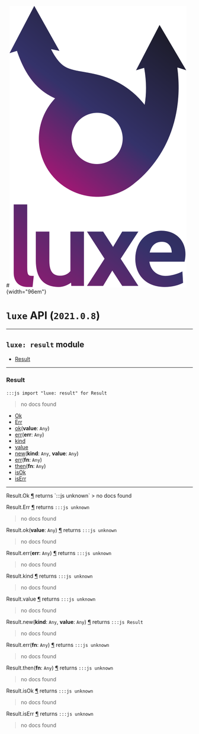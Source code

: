 #![](../images/luxe-dark.svg){width="96em"}

# `luxe` API (`2021.0.8`)  


---

## `luxe: result` module

- [Result](#result)   

---

### Result
`:::js import "luxe: result" for Result`
> no docs found

- [Ok](#Result.Ok)
- [Err](#Result.Err)
- [ok](#Result.ok)(**value**: `Any`)
- [err](#Result.err)(**err**: `Any`)
- [kind](#Result.kind)
- [value](#Result.value)
- [new](#Result.new+2)(**kind**: `Any`, **value**: `Any`)
- [err](#Result.err)(**fn**: `Any`)
- [then](#Result.then)(**fn**: `Any`)
- [isOk](#Result.isOk)
- [isErr](#Result.isErr)

<hr/>
<endpoint module="luxe: result" class="Result" signature="Ok"></endpoint>
<signature id="Result.Ok">Result.Ok
<a class="headerlink" href="#Result.Ok" title="Permanent link">¶</a></signature>
<span class='api_ret'>returns</span> `:::js unknown`
> no docs found   

<endpoint module="luxe: result" class="Result" signature="Err"></endpoint>
<signature id="Result.Err">Result.Err
<a class="headerlink" href="#Result.Err" title="Permanent link">¶</a></signature>
<span class='api_ret'>returns</span> `:::js unknown`
> no docs found   

<endpoint module="luxe: result" class="Result" signature="ok(value : Any)"></endpoint>
<signature id="Result.ok">Result.ok(**value**: `Any`)
<a class="headerlink" href="#Result.ok" title="Permanent link">¶</a></signature>
<span class='api_ret'>returns</span> `:::js unknown`
> no docs found   

<endpoint module="luxe: result" class="Result" signature="err(err : Any)"></endpoint>
<signature id="Result.err">Result.err(**err**: `Any`)
<a class="headerlink" href="#Result.err" title="Permanent link">¶</a></signature>
<span class='api_ret'>returns</span> `:::js unknown`
> no docs found   

<endpoint module="luxe: result" class="Result" signature="kind"></endpoint>
<signature id="Result.kind">Result.kind
<a class="headerlink" href="#Result.kind" title="Permanent link">¶</a></signature>
<span class='api_ret'>returns</span> `:::js unknown`
> no docs found   

<endpoint module="luxe: result" class="Result" signature="value"></endpoint>
<signature id="Result.value">Result.value
<a class="headerlink" href="#Result.value" title="Permanent link">¶</a></signature>
<span class='api_ret'>returns</span> `:::js unknown`
> no docs found   

<endpoint module="luxe: result" class="Result" signature="new(kind : Any, value : Any)"></endpoint>
<signature id="Result.new+2">Result.new(**kind**: `Any`, **value**: `Any`)
<a class="headerlink" href="#Result.new+2" title="Permanent link">¶</a></signature>
<span class='api_ret'>returns</span> `:::js Result`
> no docs found   

<endpoint module="luxe: result" class="Result" signature="err(fn : Any)"></endpoint>
<signature id="Result.err">Result.err(**fn**: `Any`)
<a class="headerlink" href="#Result.err" title="Permanent link">¶</a></signature>
<span class='api_ret'>returns</span> `:::js unknown`
> no docs found   

<endpoint module="luxe: result" class="Result" signature="then(fn : Any)"></endpoint>
<signature id="Result.then">Result.then(**fn**: `Any`)
<a class="headerlink" href="#Result.then" title="Permanent link">¶</a></signature>
<span class='api_ret'>returns</span> `:::js unknown`
> no docs found   

<endpoint module="luxe: result" class="Result" signature="isOk"></endpoint>
<signature id="Result.isOk">Result.isOk
<a class="headerlink" href="#Result.isOk" title="Permanent link">¶</a></signature>
<span class='api_ret'>returns</span> `:::js unknown`
> no docs found   

<endpoint module="luxe: result" class="Result" signature="isErr"></endpoint>
<signature id="Result.isErr">Result.isErr
<a class="headerlink" href="#Result.isErr" title="Permanent link">¶</a></signature>
<span class='api_ret'>returns</span> `:::js unknown`
> no docs found   

